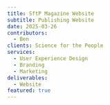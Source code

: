 ```yaml
---
title: SftP Magazine Website
subtitle: Publishing Website
date: 2025-03-26
contributors:
  - Ben
clients: Science for the People
services:
  - User Experience Design
  - Branding
  - Marketing
deliverables:
  - Website
featured: true
---
```

